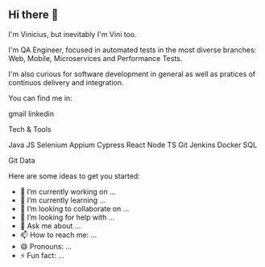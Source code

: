 ## Hi there 👋

I'm Vinicius, but inevitably I'm Vini too.

I'm QA Engineer, focused in automated tests in the most diverse branches: Web, Mobile, Microservices and Performance Tests.

I'm also curious for software development in general as well as pratices of continuos delivery and integration.

You can find me in:

gmail linkedin

Tech & Tools

Java JS Selenium Appium Cypress React Node TS Git Jenkins Docker SQL

Git Data

Here are some ideas to get you started:

- 🔭 I’m currently working on ...
- 🌱 I’m currently learning ...
- 👯 I’m looking to collaborate on ...
- 🤔 I’m looking for help with ...
- 💬 Ask me about ...
- 📫 How to reach me: ...
- 😄 Pronouns: ...
- ⚡ Fun fact: ...
